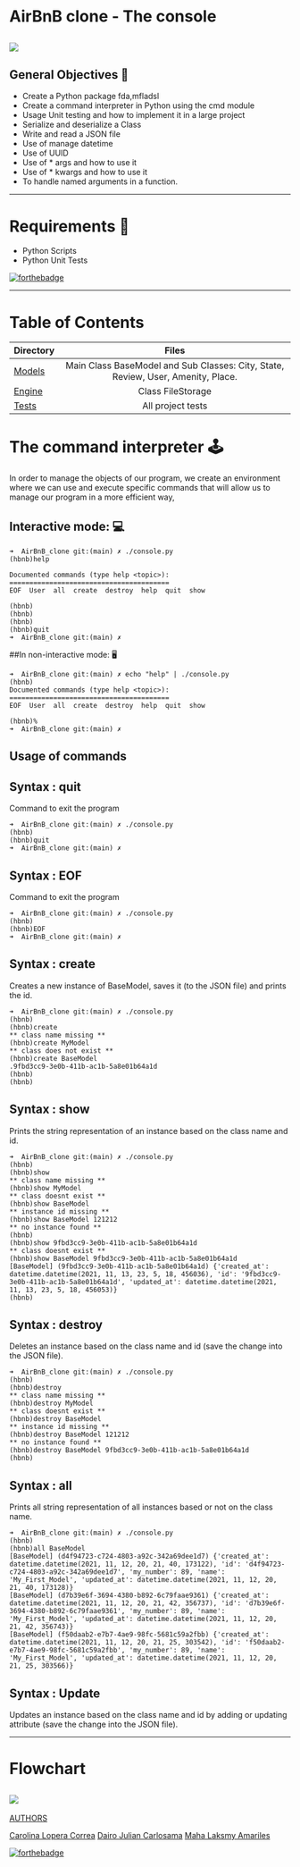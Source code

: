 # AirBnB clone - The console
![](https://e7.pngegg.com/pngimages/998/205/png-clipart-airbnb-logo-business-braintree-management-business-text-service.png)
---------

## General Objectives 🚀

- Create a Python package fda,mfladsl 
- Create a command interpreter in Python using the cmd module
- Usage Unit testing and how to implement it in a large project
- Serialize and deserialize a Class
- Write and read a JSON file
- Use of manage datetime
- Use of UUID
- Use of  * args and how to use it
- Use of * kwargs and how to use it
- To handle named arguments in a function.
--------
# Requirements 📑
- Python Scripts 
- Python Unit Tests 
                                
[![forthebadge](https://forthebadge.com/images/badges/made-with-python.svg)](https://forthebadge.com)

---------------

# Table of Contents

|Directory | Files | 
| :------------ |:---------------:|
| [Models](https://github.com/Mahalaksmy/AirBnB_clone/tree/main/models) |Main Class BaseModel and Sub Classes: City, State, Review, User, Amenity, Place. | 
| [Engine](https://github.com/Mahalaksmy/AirBnB_clone/tree/main/models/engine) | Class FileStorage     | 
| [Tests](https://github.com/Mahalaksmy/AirBnB_clone/tree/main/tests) | All project tests        | 
# The command interpreter 🕹️

In order to manage the objects of our program, we create an environment where we can use and execute specific commands that will allow us to manage our program in a more efficient way,

## Interactive mode: 💻

    ➜  AirBnB_clone git:(main) ✗ ./console.py 
    (hbnb)help
    
    Documented commands (type help <topic>):
    ========================================
    EOF  User  all  create  destroy  help  quit  show
    
    (hbnb)
    (hbnb)
    (hbnb)
    (hbnb)quit
    ➜  AirBnB_clone git:(main) ✗ 

##In non-interactive mode: 🖥️

    ➜  AirBnB_clone git:(main) ✗ echo "help" | ./console.py
    (hbnb)
    Documented commands (type help <topic>):
    ========================================
    EOF  User  all  create  destroy  help  quit  show
    
    (hbnb)%                                                                     
    ➜  AirBnB_clone git:(main) ✗ 

## Usage of commands

Syntax : quit
------------
Command to exit the program

    ➜  AirBnB_clone git:(main) ✗ ./console.py 
    (hbnb)
    (hbnb)quit
    ➜  AirBnB_clone git:(main) ✗ 

Syntax : EOF
------------
Command to exit the program

    ➜  AirBnB_clone git:(main) ✗ ./console.py
    (hbnb)
    (hbnb)EOF
    ➜  AirBnB_clone git:(main) ✗ 
    

Syntax : create
------------
Creates a new instance of BaseModel, saves it (to the JSON file) and prints the id.

    ➜  AirBnB_clone git:(main) ✗ ./console.py
    (hbnb)
    (hbnb)create
    ** class name missing **
    (hbnb)create MyModel
    ** class does not exist **
    (hbnb)create BaseModel
    .9fbd3cc9-3e0b-411b-ac1b-5a8e01b64a1d
    (hbnb)
    (hbnb)

Syntax : show
------------
Prints the string representation of an instance based on the class name and id.

    ➜  AirBnB_clone git:(main) ✗ ./console.py
    (hbnb)
    (hbnb)show
    ** class name missing **
    (hbnb)show MyModel
    ** class doesnt exist **
    (hbnb)show BaseModel
    ** instance id missing **
    (hbnb)show BaseModel 121212
    ** no instance found **
    (hbnb)
    (hbnb)show 9fbd3cc9-3e0b-411b-ac1b-5a8e01b64a1d
    ** class doesnt exist **
    (hbnb)show BaseModel 9fbd3cc9-3e0b-411b-ac1b-5a8e01b64a1d
    [BaseModel] (9fbd3cc9-3e0b-411b-ac1b-5a8e01b64a1d) {'created_at': datetime.datetime(2021, 11, 13, 23, 5, 18, 456036), 'id': '9fbd3cc9-3e0b-411b-ac1b-5a8e01b64a1d', 'updated_at': datetime.datetime(2021, 11, 13, 23, 5, 18, 456053)}
    (hbnb)
	

Syntax : destroy
------------
Deletes an instance based on the class name and id (save the change into the JSON file).

    ➜  AirBnB_clone git:(main) ✗ ./console.py
    (hbnb)
    (hbnb)destroy
    ** class name missing **
    (hbnb)destroy MyModel
    ** class doesnt exist **
    (hbnb)destroy BaseModel
    ** instance id missing **
    (hbnb)destroy BaseModel 121212
    ** no instance found **
    (hbnb)destroy BaseModel 9fbd3cc9-3e0b-411b-ac1b-5a8e01b64a1d
    (hbnb)


Syntax : all
------------
Prints all string representation of all instances based or not on the class name.

    ➜  AirBnB_clone git:(main) ✗ ./console.py
    (hbnb)
    (hbnb)all BaseModel
    [BaseModel] (d4f94723-c724-4803-a92c-342a69dee1d7) {'created_at': datetime.datetime(2021, 11, 12, 20, 21, 40, 173122), 'id': 'd4f94723-c724-4803-a92c-342a69dee1d7', 'my_number': 89, 'name': 'My_First_Model', 'updated_at': datetime.datetime(2021, 11, 12, 20, 21, 40, 173128)}
    [BaseModel] (d7b39e6f-3694-4380-b892-6c79faae9361) {'created_at': datetime.datetime(2021, 11, 12, 20, 21, 42, 356737), 'id': 'd7b39e6f-3694-4380-b892-6c79faae9361', 'my_number': 89, 'name': 'My_First_Model', 'updated_at': datetime.datetime(2021, 11, 12, 20, 21, 42, 356743)}
    [BaseModel] (f50daab2-e7b7-4ae9-98fc-5681c59a2fbb) {'created_at': datetime.datetime(2021, 11, 12, 20, 21, 25, 303542), 'id': 'f50daab2-e7b7-4ae9-98fc-5681c59a2fbb', 'my_number': 89, 'name': 'My_First_Model', 'updated_at': datetime.datetime(2021, 11, 12, 20, 21, 25, 303566)}



Syntax : Update
------------
Updates an instance based on the class name and id by adding or updating attribute (save the change into the JSON file).

-----------------------------------
# Flowchart

![](https://github.com/Mahalaksmy/AirBnB_clone/blob/main/Flowchart.jpg)
----------------
[AUTHORS](http://https://github.com/Mahalaksmy/AirBnB_clone/blob/main/AUTHORS "AUTHORS")

[Carolina Lopera Correa](https://github.com/CarolinaLopera "Carolina Lopera Correa") 
[Dairo Julian Carlosama](https://github.com/Julian-Carlosama "Dairo Julian Carlosama")
[Maha Laksmy Amariles](https://github.com/Mahalaksmy "Maha Laksmy Amariles") 


[![forthebadge](https://forthebadge.com/images/badges/built-with-love.svg)](https://forthebadge.com)
